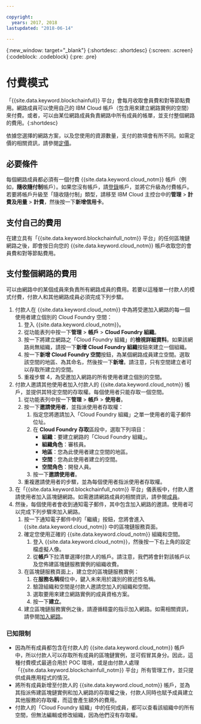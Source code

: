 ```yaml
---

copyright:
  years: 2017, 2018
lastupdated: "2018-06-14"

---
```


{:new_window: target="_blank"}
{:shortdesc: .shortdesc}
{:screen: .screen}
{:codeblock: .codeblock}
{:pre: .pre}

# 付費模式

「{{site.data.keyword.blockchainfull}} 平台」會每月收取會員費和對等節點費用。網路成員可以使用自己的 IBM Cloud 帳戶（包含用來建立網路實例的空間）來付費。或者，可以由某位網路成員負責網路中所有成員的帳單，並支付整個網路的費用。{:shortdesc}

依據您選擇的網路方案，以及您使用的資源數量，支付的款項會有所不同。如需定價的相關資訊，請參閱[定價](pricing.html)。

## 必要條件
每個網路成員都必須有一個付費 {{site.data.keyword.cloud_notm}} 帳戶（例如，**隨收隨付制**帳戶）。如果您沒有帳戶，請[登錄](https://console.bluemix.net/registration/)帳戶，並將它升級為付費帳戶。若要將帳戶升級至「隨收隨付制」類型，請移至 IBM Cloud 主控台中的**管理** > **計費及用量** > **計費**，然後按一下**新增信用卡**。


## 支付自己的費用
在建立具有「{{site.data.keyword.blockchainfull_notm}} 平台」的任何區塊鏈網路之後，即會按日向您的 {{site.data.keyword.cloud_notm}} 帳戶收取您的會員費和對等節點費用。 


## 支付整個網路的費用
可以由網路中的某個成員來負責所有網路成員的費用。若要以這種單一付款人的模式付費，付款人和其他網路成員必須完成下列步驟。

1. 付款人在 {{site.data.keyword.cloud_notm}} 中為將受邀加入網路的每一個使用者建立個別的 Cloud Foundry 空間：
   1. 登入 {{site.data.keyword.cloud_notm}}。
   2. 從功能表列中按一下**管理** > **帳戶** > **Cloud Foundry 組織**。
   3. 按一下將建立網路之「Cloud Foundry 組織」的**檢視詳細資料**。如果該網路尚無組織，請按一下**新增 Cloud Foundry 組織**按鈕來建立一個組織。
   4. 按一下**新增 Cloud Foundry 空間**按鈕，為某個網路成員建立空間。選取該空間的地區、為其命名，然後按一下**新增**。請注意，只有空間建立者可以存取所建立的空間。
   5. 重複步驟 4，為受邀加入網路的所有使用者建立個別的空間。
2. 付款人邀請其他使用者加入付款人的 {{site.data.keyword.cloud_notm}} 帳戶，並提供其特定空間的存取權。每個使用者只能存取一個空間。
   1. 從功能表列中按一下**管理** > **帳戶** > **使用者**。  
   2. 按一下**邀請使用者**，並指派使用者存取權：
      1. 指定您將邀請加入「Cloud Foundry 組織」之單一使用者的電子郵件位址。
      2. 在 **Cloud Foundry 存取**區段中，選取下列項目：
         - **組織**：要建立網路的「Cloud Foundry 組織」。
         - **組織角色**：審核員。
         - **地區**：您為此使用者建立空間的地區。
         - **空間**：您為此使用者建立的空間。
         - **空間角色**：開發人員。
      3. 按一下**邀請使用者**。
   3. 重複邀請使用者的步驟，並為每個使用者指派使用者存取權。
3. 在「{{site.data.keyword.blockchainfull_notm}} 平台」儀表板中，付款人邀請使用者加入區塊鏈網路。如需邀請網路成員的相關資訊，請參閱[成員](https://console.bluemix.net/docs/services/blockchain/v10_dashboard.html#members)。
4. 然後，每個使用者會收到通知電子郵件，其中包含加入網路的邀請。使用者可以完成下列步驟來加入網路。
   1. 按一下通知電子郵件中的「繼續」按鈕，您將會進入 {{site.data.keyword.cloud_notm}} 中的區塊鏈服務頁面。
   2. 確定您使用正確的 {{site.data.keyword.cloud_notm}} 組織和空間。
      1. 登入 {{site.data.keyword.cloud_notm}}，然後按一下右上角的設定檔虛擬人像。
      2. 從**帳戶**下拉清單選擇付款人的帳戶。請注意，我們將會針對該帳戶以及您佈建區塊鏈服務實例的組織收費。  
   4. 在區塊鏈服務頁面上，建立您的區塊鏈服務實例：
      1. 在**服務名稱**欄位中，鍵入未來用於識別的敘述性名稱。
      2. 驗證組織和空間是付款人邀請您加入的組織和空間。
      3. 選取要用來建立網路實例的成員資格方案。
      4. 按一下**建立**。
   5. 建立區塊鏈服務實例之後，請遵循精靈的指示加入網路。如需相關資訊，請參閱[加入網路](https://console.bluemix.net/docs/services/blockchain/get_start.html#joining-a-network)。

### 已知限制
- 因為所有成員都包含在付款人的 {{site.data.keyword.cloud_notm}} 帳戶中，所以付款人可以存取所有成員的區塊鏈實例，並可假冒其身分。因此，這種付費模式最適合用於 POC 環境，或是由付款人處理「{{site.data.keyword.blockchainfull_notm}} 平台」所有管理工作，並只提供成員應用程式的情況。  
- 將所有成員新增至付款人的 {{site.data.keyword.cloud_notm}} 帳戶，並為其指派佈建區塊鏈實例和加入網路的存取權之後，付款人同時也賦予成員建立其他服務的存取權，而這會產生額外的費用。  
- 付款人的「Cloud Foundry 組織」中的任何成員，都可以查看該組織中的所有空間，但無法編輯或修改組織，因為他們沒有存取權。

